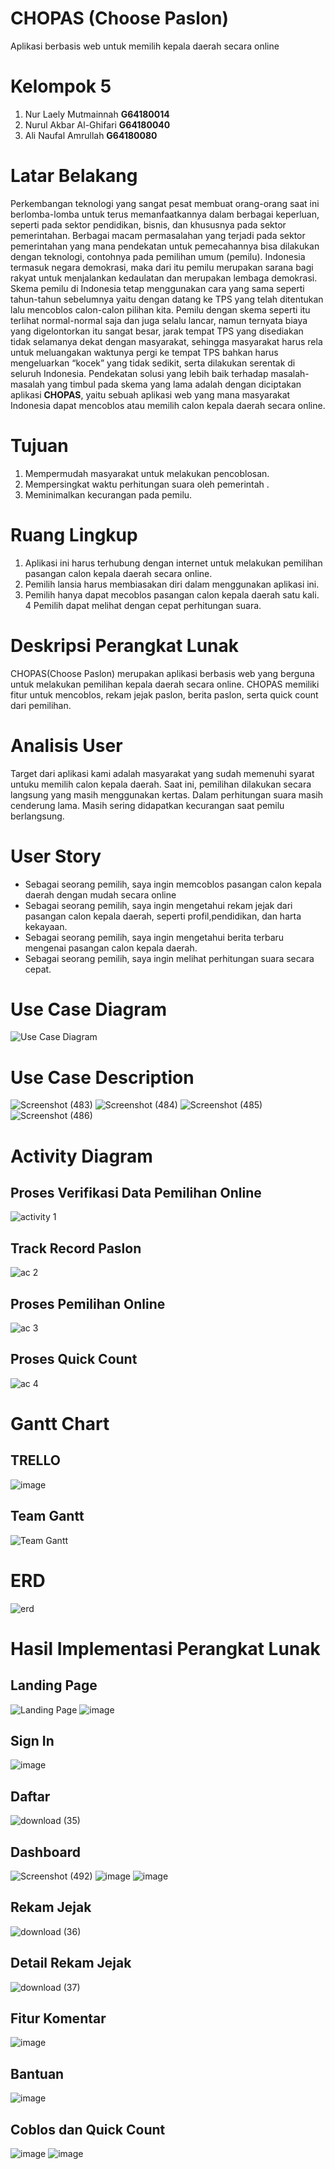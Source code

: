 # CHOPAS (Choose Paslon)
Aplikasi berbasis web untuk memilih kepala daerah secara online
# Kelompok 5
  1. Nur Laely Mutmainnah   **G64180014**
  2. Nurul Akbar Al-Ghifari **G64180040**
  3. Ali Naufal Amrullah    **G64180080**
# Latar Belakang
Perkembangan teknologi yang sangat pesat membuat orang-orang saat ini berlomba-lomba untuk terus memanfaatkannya dalam berbagai keperluan, seperti pada sektor pendidikan, bisnis, dan khususnya pada sektor pemerintahan. Berbagai macam permasalahan yang terjadi pada sektor pemerintahan yang mana pendekatan untuk pemecahannya bisa dilakukan dengan teknologi, contohnya pada pemilihan umum (pemilu). Indonesia termasuk negara demokrasi, maka dari itu pemilu merupakan sarana bagi rakyat untuk menjalankan kedaulatan dan merupakan lembaga demokrasi. Skema pemilu di Indonesia tetap menggunakan cara yang sama seperti tahun-tahun sebelumnya yaitu dengan datang ke TPS yang telah ditentukan lalu mencoblos calon-calon pilihan kita. Pemilu dengan skema seperti itu terlihat normal-normal saja dan juga selalu lancar, namun ternyata biaya yang digelontorkan itu sangat besar, jarak tempat TPS yang disediakan tidak selamanya dekat dengan masyarakat, sehingga masyarakat harus rela untuk meluangakan waktunya pergi ke tempat TPS bahkan harus mengeluarkan “kocek” yang tidak sedikit, serta dilakukan serentak di seluruh Indonesia. Pendekatan solusi yang lebih baik terhadap masalah-masalah yang timbul pada skema yang lama adalah dengan diciptakan aplikasi **CHOPAS**, yaitu sebuah aplikasi web yang mana masyarakat Indonesia dapat mencoblos atau memilih calon kepala daerah secara online.
# Tujuan
1.	Mempermudah masyarakat untuk melakukan pencoblosan.
2.	Mempersingkat waktu perhitungan suara oleh pemerintah .
3.	Meminimalkan kecurangan pada pemilu.
# Ruang Lingkup
1. Aplikasi ini harus terhubung dengan internet untuk melakukan pemilihan pasangan calon kepala daerah secara online.
2. Pemilih lansia harus membiasakan diri dalam menggunakan aplikasi ini.
3. Pemilih hanya dapat mecoblos pasangan calon kepala daerah satu kali. 
4  Pemilih dapat melihat dengan cepat perhitungan suara.
# Deskripsi Perangkat Lunak
CHOPAS(Choose Paslon) merupakan aplikasi berbasis web yang berguna untuk melakukan  pemilihan kepala daerah secara online. CHOPAS memiliki fitur untuk mencoblos, rekam jejak paslon, berita paslon, serta quick count dari pemilihan.
# Analisis User
Target dari aplikasi kami adalah masyarakat yang sudah memenuhi syarat untuku memilih calon kepala daerah. Saat ini, pemilihan dilakukan secara langsung yang masih menggunakan kertas. Dalam perhitungan suara masih cenderung lama. Masih sering didapatkan kecurangan saat pemilu berlangsung.
# User Story
- Sebagai seorang pemilih, saya ingin memcoblos pasangan calon kepala daerah dengan mudah secara online
- Sebagai seorang pemilih, saya ingin mengetahui rekam jejak dari pasangan calon kepala daerah, seperti profil,pendidikan, dan harta kekayaan.
- Sebagai seorang pemilih, saya ingin mengetahui berita terbaru mengenai pasangan calon kepala daerah.
- Sebagai seorang pemilih, saya ingin melihat perhitungan suara secara cepat.


# Use Case Diagram
![Use Case Diagram](https://user-images.githubusercontent.com/48080443/82125479-644d4a00-97d0-11ea-8b75-72dba25ca488.png)

# Use Case Description 
![Screenshot (483)](https://user-images.githubusercontent.com/48080443/82151608-7984b000-9886-11ea-8469-2e659314468b.png)
![Screenshot (484)](https://user-images.githubusercontent.com/48080443/82151625-97521500-9886-11ea-936a-a959055f0c3c.png)
![Screenshot (485)](https://user-images.githubusercontent.com/48080443/82151664-bf417880-9886-11ea-8a4b-7e9bc9ca5cf4.png)
![Screenshot (486)](https://user-images.githubusercontent.com/48080443/82151672-ca94a400-9886-11ea-9f2e-75f613990f49.png)

# Activity Diagram
## Proses Verifikasi Data Pemilihan Online
![activity 1](https://user-images.githubusercontent.com/48080443/82125507-9068cb00-97d0-11ea-93af-d71289af0638.jpg)
## Track Record Paslon
![ac 2](https://user-images.githubusercontent.com/48080443/82125512-9ced2380-97d0-11ea-94fe-487e139237f1.jpg)
## Proses Pemilihan Online
![ac 3](https://user-images.githubusercontent.com/48080443/82125529-b42c1100-97d0-11ea-978f-82621b70f174.jpg)
## Proses Quick Count
![ac 4](https://user-images.githubusercontent.com/48080443/82125531-b7bf9800-97d0-11ea-900a-e681d8887cc2.jpg)

# Gantt Chart
## TRELLO
![image](https://github.com/nurulakbaral/RPL-EVoting/issues/1#issuecomment-631192066)
## Team Gantt
![Team Gantt](https://user-images.githubusercontent.com/48080443/82117761-a492d500-979c-11ea-90e3-e7c698111b1e.png)
# ERD
![erd](https://user-images.githubusercontent.com/48080443/82125449-3536d880-97d0-11ea-906e-0b44fa480a64.png)
# Hasil Implementasi Perangkat Lunak
## Landing Page
![Landing Page](https://user-images.githubusercontent.com/48080443/82151772-835ae300-9887-11ea-896b-208a208a6d78.png)
![image](https://user-images.githubusercontent.com/48080443/82151783-91a8ff00-9887-11ea-9664-ddd81893d42f.png)
## Sign In
![image](https://user-images.githubusercontent.com/48080443/82151837-d2a11380-9887-11ea-9e7a-bc5d645f89e0.png)
## Daftar
![download (35)](https://user-images.githubusercontent.com/48080443/82151872-02501b80-9888-11ea-8df8-45f1606d0a86.png)
## Dashboard
![Screenshot (492)](https://user-images.githubusercontent.com/48080443/82151923-5529d300-9888-11ea-8774-bc3ca9536b1c.png)
![image](https://user-images.githubusercontent.com/48080443/82151942-77bbec00-9888-11ea-84a0-327ee60f21f1.png)
![image](https://user-images.githubusercontent.com/48080443/82151956-84d8db00-9888-11ea-8a4b-e8f72a500a9a.png)
## Rekam Jejak
![download (36)](https://user-images.githubusercontent.com/48080443/82151979-a20da980-9888-11ea-8089-62a6ff4ee4c5.png)
## Detail Rekam Jejak
![download (37)](https://user-images.githubusercontent.com/48080443/82151999-c4072c00-9888-11ea-9fac-9679c796080f.png)
## Fitur Komentar
![image](https://user-images.githubusercontent.com/48080443/82152027-e7ca7200-9888-11ea-95ed-122505debb50.png)
## Bantuan
![image](https://user-images.githubusercontent.com/48080443/82152056-0597d700-9889-11ea-9beb-c408e3d713fb.png)
## Coblos dan Quick Count
![image](https://user-images.githubusercontent.com/48080443/82152167-adada000-9889-11ea-84e7-a59cf1d51d29.png)
![image](https://user-images.githubusercontent.com/48080443/82152155-9c649380-9889-11ea-84e2-e2996ea99734.png)
